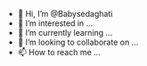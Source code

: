 - 👋 Hi, I’m @Babysedaghati
- 👀 I’m interested in ...
- 🌱 I’m currently learning ...
- 💞️ I’m looking to collaborate on ...
- 📫 How to reach me ...

<!---
Babysedaghati/Babysedaghati is a ✨ special ✨ repository because its `README.md` (this file) appears on your GitHub profile.
You can click the Preview link to take a look at your changes.
--->
